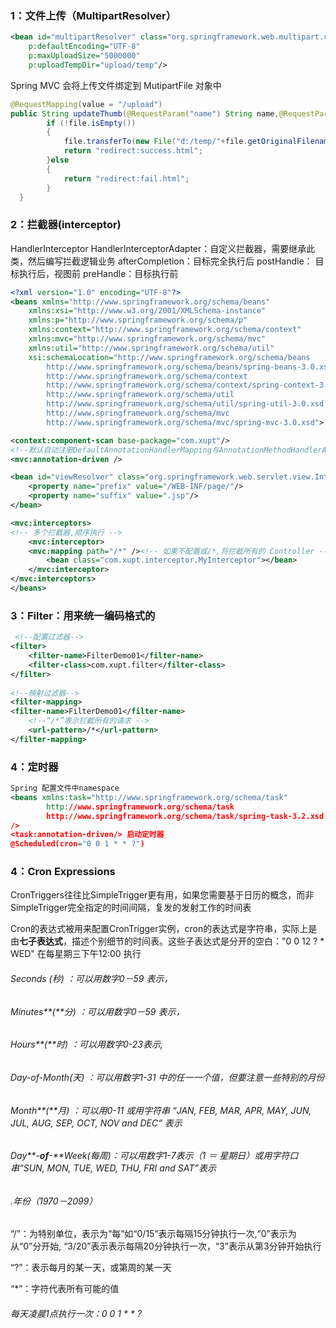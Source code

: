 ### 1：文件上传（MultipartResolver）

```xml
<bean id="multipartResolver" class="org.springframework.web.multipart.commons.CommonsMultipartResolver"
	p:defaultEncoding="UTF-8"
	p:maxUploadSize="5000000"
	p:uploadTempDir="upload/temp"/>
```

  Spring MVC 会将上传文件绑定到 MutipartFile 对象中

```java
@RequestMapping(value = "/upload")
public String updateThumb(@RequestParam("name") String name,@RequestParam("file") MultipartFile file) throws Exception{
		if (!file.isEmpty()) 
		{
			file.transferTo(new File("d:/temp/"+file.getOriginalFilename()));
			return "redirect:success.html";
		}else
		{
			return "redirect:fail.html";
		}
  }
```

### 2：拦截器(interceptor)

HandlerInterceptor
HandlerInterceptorAdapter：自定义拦截器，需要继承此类，然后编写拦截逻辑业务
 	afterCompletion：目标完全执行后
	postHandle： 目标执行后，视图前
	preHandle：目标执行前

```xml
<?xml version="1.0" encoding="UTF-8"?>
<beans xmlns="http://www.springframework.org/schema/beans"
	xmlns:xsi="http://www.w3.org/2001/XMLSchema-instance"
	xmlns:p="http://www.springframework.org/schema/p"
	xmlns:context="http://www.springframework.org/schema/context"
	xmlns:mvc="http://www.springframework.org/schema/mvc"
	xmlns:util="http://www.springframework.org/schema/util"
	xsi:schemaLocation="http://www.springframework.org/schema/beans
		http://www.springframework.org/schema/beans/spring-beans-3.0.xsd
		http://www.springframework.org/schema/context
		http://www.springframework.org/schema/context/spring-context-3.0.xsd
		http://www.springframework.org/schema/util
		http://www.springframework.org/schema/util/spring-util-3.0.xsd
		http://www.springframework.org/schema/mvc
		http://www.springframework.org/schema/mvc/spring-mvc-3.0.xsd">

<context:component-scan base-package="com.xupt"/>
<!--默认自动注册DefaultAnnotationHandlerMapping与AnnotationMethodHandlerAdapter 两个bean和  FormattingConversionServiceFactoryBean -->
<mvc:annotation-driven />

<bean id="viewResolver" class="org.springframework.web.servlet.view.InternalResourceViewResolver">
	<property name="prefix" value="/WEB-INF/page/"/>
	<property name="suffix" value=".jsp"/>
</bean>

<mvc:interceptors>
<!-- 多个拦截器,顺序执行 -->
	<mvc:interceptor>
	<mvc:mapping path="/*" /><!-- 如果不配置或/*,将拦截所有的 Controller -->
		<bean class="com.xupt.interceptor.MyInterceptor"></bean>
	</mvc:interceptor>
</mvc:interceptors>
</beans>
```

### 3：Filter：用来统一编码格式的

```xml
 <!--配置过滤器--> 
<filter>
	<filter-name>FilterDemo01</filter-name>
	<filter-class>com.xupt.filter</filter-class>
</filter>
 
<!--映射过滤器-->
<filter-mapping>
<filter-name>FilterDemo01</filter-name>
	<!--“/*”表示拦截所有的请求 -->
	<url-pattern>/*</url-pattern>
</filter-mapping>
```



### 4：定时器

```xml
Spring 配置文件中namespace
<beans xmlns:task="http://www.springframework.org/schema/task"
		http://www.springframework.org/schema/task  
		http://www.springframework.org/schema/task/spring-task-3.2.xsd
/>
<task:annotation-driven/> 启动定时器 
@Scheduled(cron="0 0 1 * * ?")
```

### 4：Cron Expressions

CronTriggers往往比SimpleTrigger更有用，如果您需要基于日历的概念，而非SimpleTrigger完全指定的时间间隔，复发的发射工作的时间表

Cron的表达式被用来配置CronTrigger实例，cron的表达式是字符串，实际上是由**七子表达式**，描述个别细节的时间表。这些子表达式是分开的空白："0 0 12 ? * WED" 在每星期三下午12:00 执行

###### Seconds (秒)           ：可以用数字0－59 表示，

###### Minutes**(**分)             ：可以用数字0－59 表示，

###### Hours**(**时)                  ：可以用数字0-23表示,

###### Day-of-Month(天) ：可以用数字1-31 中的任一一个值，但要注意一些特别的月份

###### Month**(**月)                 ：可以用0-11 或用字符串  “JAN, FEB, MAR, APR, MAY, JUN, JUL, AUG, SEP, OCT, NOV and DEC” 表示

###### Day**-**of**-**Week(每周)：可以用数字1-7表示（1 ＝ 星期日）或用字符口串“SUN, MON, TUE, WED, THU, FRI and SAT”表示

###### .年份（1970－2099）

“/”：为特别单位，表示为“每”如“0/15”表示每隔15分钟执行一次,“0”表示为从“0”分开始, “3/20”表示表示每隔20分钟执行一次，“3”表示从第3分钟开始执行

“?”：表示每月的某一天，或第周的某一天

“*”：字符代表所有可能的值

###### 每天凌晨1点执行一次：0 0 1 * * ?





